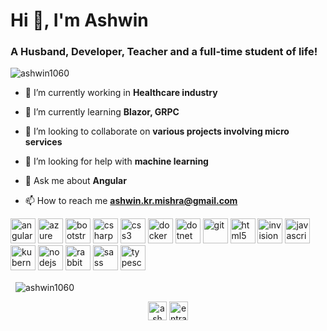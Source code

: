 <h1 align="left">Hi 👋, I'm Ashwin</h1>
<h3 align="left">A Husband, Developer, Teacher and a full-time student of life!</h3>

<p align="left"> <img src="https://komarev.com/ghpvc/?username=ashwin1060" alt="ashwin1060" /> </p>

- 🔭 I’m currently working in **Healthcare industry**

- 🌱 I’m currently learning **Blazor, GRPC**

- 👯 I’m looking to collaborate on **various projects involving micro services**

- 🤝 I’m looking for help with **machine learning**

- 💬 Ask me about **Angular**

- 📫 How to reach me **ashwin.kr.mishra@gmail.com**

<p align="left">
  <img src="https://www.vectorlogo.zone/logos/angular/angular-icon.svg" alt="angularjs" width="40" height="40"/> 
  <img src="https://www.vectorlogo.zone/logos/microsoft_azure/microsoft_azure-icon.svg" alt="azure" width="40" height="40"/> 
  <img src="https://devicons.github.io/devicon/devicon.git/icons/bootstrap/bootstrap-plain.svg" alt="bootstrap" width="40" height="40"/> 
  <img src="https://devicons.github.io/devicon/devicon.git/icons/csharp/csharp-original.svg" alt="csharp" width="40" height="40"/> 
  <img src="https://devicons.github.io/devicon/devicon.git/icons/css3/css3-original-wordmark.svg" alt="css3" width="40" height="40"/> 
  <img src="https://devicons.github.io/devicon/devicon.git/icons/docker/docker-original-wordmark.svg" alt="docker" width="40" height="40"/> 
  <img src="https://devicons.github.io/devicon/devicon.git/icons/dot-net/dot-net-original-wordmark.svg" alt="dotnet" width="40" height="40"/> 
  <img src="https://www.vectorlogo.zone/logos/git-scm/git-scm-icon.svg" alt="git" width="40" height="40"/> 
  <img src="https://devicons.github.io/devicon/devicon.git/icons/html5/html5-original-wordmark.svg" alt="html5" width="40" height="40"/> 
  <img src="https://www.vectorlogo.zone/logos/invisionapp/invisionapp-icon.svg" alt="invision" width="40" height="40"/> 
  <img src="https://devicons.github.io/devicon/devicon.git/icons/javascript/javascript-original.svg" alt="javascript" width="40" height="40"/> 
  <img src="https://www.vectorlogo.zone/logos/kubernetes/kubernetes-icon.svg" alt="kubernetes" width="40" height="40"/> 
  <img src="https://devicons.github.io/devicon/devicon.git/icons/nodejs/nodejs-original-wordmark.svg" alt="nodejs" width="40" height="40"/> 
  <img src="https://www.vectorlogo.zone/logos/rabbitmq/rabbitmq-icon.svg" alt="rabbitMQ" width="40" height="40"/> 
  <img src="https://devicons.github.io/devicon/devicon.git/icons/sass/sass-original.svg" alt="sass" width="40" height="40"/> 
  <img src="https://devicons.github.io/devicon/devicon.git/icons/typescript/typescript-original.svg" alt="typescript" width="40" height="40"/>
</p>
<p>&nbsp;
  <img align="center" src="https://github-readme-stats.vercel.app/api?username=ashwin1060&show_icons=true" alt="ashwin1060" />
</p>

<p align="center"> 
<a href="https://fb.com/ashwinkmishra" target="blank"><img align="center" src="https://cdn.jsdelivr.net/npm/simple-icons@3.0.1/icons/facebook.svg" alt="ashwinkmishra" height="30" width="30" /></a>
<a href="https://instagram.com/entradasalida" target="blank"><img align="center" src="https://cdn.jsdelivr.net/npm/simple-icons@3.0.1/icons/instagram.svg" alt="entradasalida" height="30" width="30" /></a>
</p>


